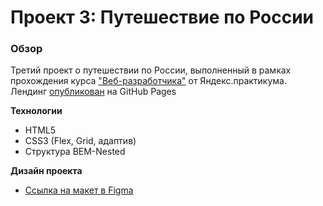 # Проект 3: Путешествие по России

### Обзор
Третий проект о путешествии по России, выполненный в рамках прохождения курса ["Веб-разработчика"](https://praktikum.yandex.ru/web/) от Яндекс.практикума.
Лендинг [опубликован](https://ghostiexx.github.io/russian-travel/) на GitHub Pages

**Технологии**

* HTML5
* CSS3 (Flex, Grid, адаптив)
* Структура BEM-Nested

**Дизайн проекта**

* [Ссылка на макет в Figma](https://www.figma.com/file/5S2WSbEFL6awjVWJ0NWL8Q/Sprint-3_-Russia-_-desktop-mobile?node-id=28503%3A0)

